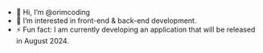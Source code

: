 - 👋 Hi, I’m @orimcoding
- 👀 I’m interested in front-end & back-end development.
- ⚡ Fun fact: I am currently developing an application that will be released in August 2024.

<!---
orimcoding/orimcoding is a ✨ special ✨ repository because its `README.md` (this file) appears on your GitHub profile.
You can click the Preview link to take a look at your changes.
--->
